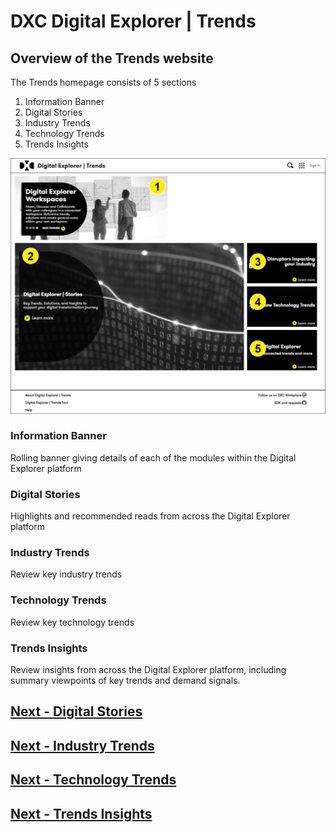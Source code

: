 # DXC Digital Explorer | Trends 

## Overview of the Trends website

The Trends homepage consists of 5 sections

1. Information Banner
1. Digital Stories
1. Industry Trends
1. Technology Trends
1. Trends Insights

![trend101](images/trends1.png)


### Information Banner
Rolling banner giving details of each of the modules within the Digital Explorer platform

### Digital Stories
Highlights and recommended reads from across the Digital Explorer platform

### Industry Trends
Review key industry trends

### Technology Trends
Review key technology trends

### Trends Insights
Review insights from across the Digital Explorer platform, including summary viewpoints of key trends and demand signals.

## [Next - Digital Stories](../Trends103/readme.md)
## [Next - Industry Trends](../Trends104/readme.md)
## [Next - Technology Trends](../Trends105/readme.md)
## [Next - Trends Insights](../Trends106/readme.md)